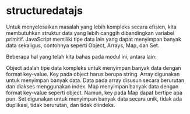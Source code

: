 # structuredatajs

Untuk menyelesaikan masalah yang lebih kompleks secara efisien, kita membutuhkan struktur data yang lebih canggih dibandingkan variabel primitif. JavaScript memiliki tipe data lain yang dapat menyimpan banyak data sekaligus, contohnya seperti Object, Arrays, Map, dan Set.

Beberapa hal yang telah kita bahas pada modul ini, antara lain:

Object adalah tipe data kompleks untuk menyimpan banyak data dengan format key-value. Key pada object harus berupa string.
Array digunakan untuk menyimpan banyak data. Data pada array disusun secara berurutan dan diakses menggunakan index.
Map menyimpan banyak data dengan format key-value seperti object. Namun, key pada Map dapat bertipe apa pun.
Set digunakan untuk menyimpan banyak data secara unik, tidak ada duplikasi, tidak berurutan, dan tidak diindeks.
